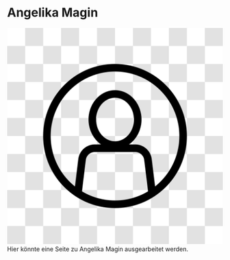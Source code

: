# Angelika Magin
![Hallo! Das bin ich!](../../img/uebersicht/personen/avatar.png)
Hier könnte eine Seite zu Angelika Magin ausgearbeitet werden.